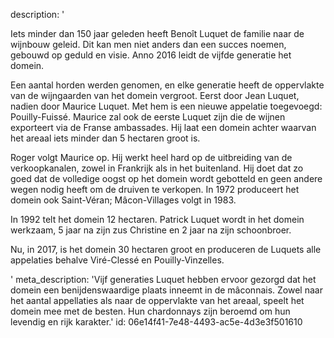 description: '<p>Iets minder dan 150 jaar geleden heeft Benoît Luquet de familie naar de wijnbouw geleid. Dit kan men niet anders dan een succes noemen, gebouwd op geduld en visie. Anno 2016 leidt de vijfde generatie het domein.</p><p>Een aantal horden werden genomen, en elke generatie heeft de oppervlakte van de wijngaarden van het domein vergroot. Eerst door Jean Luquet, nadien door Maurice Luquet. Met hem is een nieuwe appelatie toegevoegd: Pouilly-Fuissé. Maurice zal ook de eerste Luquet zijn die de wijnen exporteert via de Franse ambassades. Hij laat een domein achter waarvan het areaal iets minder dan 5 hectaren groot is.</p><p>Roger volgt Maurice op. Hij werkt heel hard op de uitbreiding van de verkoopkanalen, zowel in Frankrijk als in het buitenland. Hij doet dat zo goed dat de volledige oogst op het domein wordt gebotteld en geen andere wegen nodig heeft om de druiven te verkopen. In 1972 produceert het domein ook Saint-Véran; Mâcon-Villages volgt in 1983.</p><p>In 1992 telt het domein 12 hectaren. Patrick Luquet wordt in het domein werkzaam, 5 jaar na zijn zus Christine en 2 jaar na zijn schoonbroer.</p><p>Nu, in 2017, is het domein 30 hectaren groot en produceren de Luquets alle appelaties behalve Viré-Clessé en Pouilly-Vinzelles.</p>'
meta_description: 'Vijf generaties Luquet hebben ervoor gezorgd dat het domein een benijdenswaardige plaats inneemt in de mâconnais. Zowel naar het aantal appellaties als naar de oppervlakte van het areaal, speelt het domein mee met de besten. Hun chardonnays zijn beroemd om hun levendig en rijk karakter.'
id: 06e14f41-7e48-4493-ac5e-4d3e3f501610
